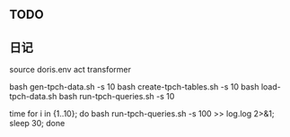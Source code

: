 ## TODO



## 日记

source doris.env
act transformer

bash gen-tpch-data.sh -s 10
bash create-tpch-tables.sh -s 10
bash load-tpch-data.sh
bash run-tpch-queries.sh -s 10

time for i in {1..10}; do bash run-tpch-queries.sh -s 100 >> log.log 2>&1; sleep 30; done